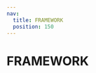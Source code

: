 ```yaml
---
nav:
  title: FRAMEWORK
  position: 150
---
```


# FRAMEWORK

<PageRef title="Requirements" sub="Which Node.js version, package manager, IDE and extensions should you use to get started with Shopware Frontends?" page="requirements.html" />
<PageRef title="Internal Structure" sub="Details about the internal structure of Shopware Frontends." page="internal-structure.html" />
<PageRef title="Composables" sub="The section on composables describes context composables, shared composables and how to overwrite composables." page="composables.html" />
<PageRef title="Shopping Experiences" sub="This guide will discuss how to use and customize Shopping Experiences in your Shopware Frontends project." page="shopping-experiences.html" />
<PageRef title="Styling" sub="Shopware Frontends Demo Store Template applies a utility-first styling approach based on unocss. You can either follow this approach or use custom styling." page="styling.html" />
